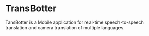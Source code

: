 # TransBotter
TansBotter is a Mobile application for real-time speech-to-speech translation and camera translation of multiple languages.
